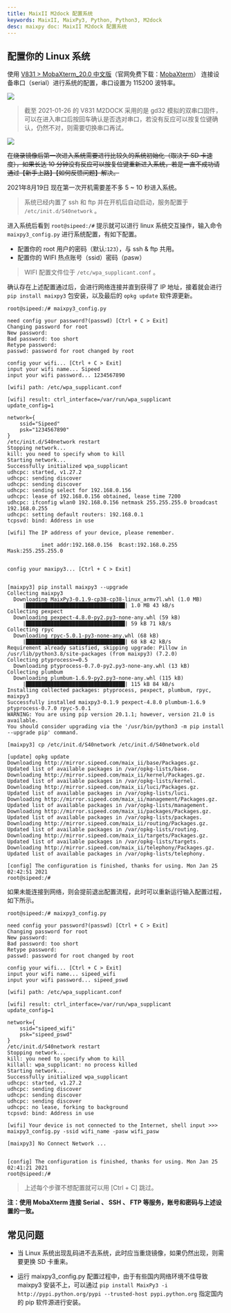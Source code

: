```yaml
---
title: MaixII M2dock 配置系统
keywords: MaixII, MaixPy3, Python, Python3, M2dock
desc: maixpy doc: MaixII M2dock 配置系统
---
```


## 配置你的 Linux 系统

使用 [V831 > MobaXterm_20.0 中文版](https://share.weiyun.com/9H2RSOND)（官网免费下载：[MobaXterm](https://mobaxterm.mobatek.net/)） 连接设备串口（serial）进行系统的配置，串口设置为 115200 波特率。

![](./asserts/mobaxterm_serail_port.png)

> 截至 2021-01-26 的 V831 M2DOCK 采用的是 gd32 模拟的双串口固件，可以在进入串口后按回车确认是否选对串口，若没有反应可以按复位键确认，仍然不对，则需要切换串口再试。

![](./asserts/moba_serial.png)

~~在烧录镜像后第一次进入系统需要进行比较久的系统初始化（取决于 SD 卡速度），如果长达 10 分钟没有反应可以按复位键重新进入系统，若是一直不成功请通过【新手上路】【如何反馈问题】解决。~~

2021年8月19日 现在第一次开机需要差不多 5 ~ 10 秒进入系统。

> 系统已经内置了 ssh 和 ftp 并在开机后自动启动，服务配置于 `/etc/init.d/S40network` 。

进入系统后看到 `root@sipeed:/#` 提示就可以进行 linux 系统交互操作，输入命令 `maixpy3_config.py` 进行系统配置，有如下配置。

- 配置你的 root 用户的密码（默认:`123`），与 ssh & ftp 共用。
- 配置你的 WIFI 热点账号（ssid）密码（pasw）

> WIFI 配置文件位于 `/etc/wpa_supplicant.conf` 。

确认存在上述配置通过后，会进行网络连接并直到获得了 IP 地址，接着就会进行 `pip install maixpy3` 包安装，以及最后的 `opkg update` 软件源更新。

```shell
root@sipeed:/# maixpy3_config.py 

need config your password?(passwd) [Ctrl + C > Exit] 
Changing password for root
New password: 
Bad password: too short
Retype password: 
passwd: password for root changed by root

config your wifi... [Ctrl + C > Exit] 
input your wifi name... Sipeed
input your wifi password... 1234567890

[wifi] path: /etc/wpa_supplicant.conf

[wifi] result: ctrl_interface=/var/run/wpa_supplicant
update_config=1

network={
	ssid="Sipeed"
	psk="1234567890"
}
/etc/init.d/S40network restart
Stopping network...
kill: you need to specify whom to kill
Starting network...
Successfully initialized wpa_supplicant
udhcpc: started, v1.27.2
udhcpc: sending discover
udhcpc: sending discover
udhcpc: sending select for 192.168.0.156
udhcpc: lease of 192.168.0.156 obtained, lease time 7200
udhcpc: ifconfig wlan0 192.168.0.156 netmask 255.255.255.0 broadcast 192.168.0.255
udhcpc: setting default routers: 192.168.0.1
tcpsvd: bind: Address in use

[wifi] The IP address of your device, please remember.

           inet addr:192.168.0.156  Bcast:192.168.0.255  Mask:255.255.255.0


config your maxipy3... [Ctrl + C > Exit]


[maixpy3] pip install maixpy3 --upgrade
Collecting maixpy3
  Downloading MaixPy3-0.1.9-cp38-cp38-linux_armv7l.whl (1.0 MB)
     |████████████████████████████████| 1.0 MB 43 kB/s 
Collecting pexpect
  Downloading pexpect-4.8.0-py2.py3-none-any.whl (59 kB)
     |████████████████████████████████| 59 kB 71 kB/s 
Collecting rpyc
  Downloading rpyc-5.0.1-py3-none-any.whl (68 kB)
     |████████████████████████████████| 68 kB 42 kB/s 
Requirement already satisfied, skipping upgrade: Pillow in /usr/lib/python3.8/site-packages (from maixpy3) (7.2.0)
Collecting ptyprocess>=0.5
  Downloading ptyprocess-0.7.0-py2.py3-none-any.whl (13 kB)
Collecting plumbum
  Downloading plumbum-1.6.9-py2.py3-none-any.whl (115 kB)
     |████████████████████████████████| 115 kB 84 kB/s 
Installing collected packages: ptyprocess, pexpect, plumbum, rpyc, maixpy3
Successfully installed maixpy3-0.1.9 pexpect-4.8.0 plumbum-1.6.9 ptyprocess-0.7.0 rpyc-5.0.1
WARNING: You are using pip version 20.1.1; however, version 21.0 is available.
You should consider upgrading via the '/usr/bin/python3 -m pip install --upgrade pip' command.

[maixpy3] cp /etc/init.d/S40network /etc/init.d/S40network.old

[update] opkg update
Downloading http://mirror.sipeed.com/maix_ii/base/Packages.gz.
Updated list of available packages in /var/opkg-lists/base.
Downloading http://mirror.sipeed.com/maix_ii/kernel/Packages.gz.
Updated list of available packages in /var/opkg-lists/kernel.
Downloading http://mirror.sipeed.com/maix_ii/luci/Packages.gz.
Updated list of available packages in /var/opkg-lists/luci.
Downloading http://mirror.sipeed.com/maix_ii/management/Packages.gz.
Updated list of available packages in /var/opkg-lists/management.
Downloading http://mirror.sipeed.com/maix_ii/packages/Packages.gz.
Updated list of available packages in /var/opkg-lists/packages.
Downloading http://mirror.sipeed.com/maix_ii/routing/Packages.gz.
Updated list of available packages in /var/opkg-lists/routing.
Downloading http://mirror.sipeed.com/maix_ii/targets/Packages.gz.
Updated list of available packages in /var/opkg-lists/targets.
Downloading http://mirror.sipeed.com/maix_ii/telephony/Packages.gz.
Updated list of available packages in /var/opkg-lists/telephony.

[config] The configuration is finished, thanks for using. Mon Jan 25 02:42:51 2021
root@sipeed:/# 

```

如果未能连接到网络，则会提前退出配置流程，此时可以重新运行输入配置过程，如下所示。

```shell
root@sipeed:/# maixpy3_config.py 

need config your password?(passwd) [Ctrl + C > Exit] 
Changing password for root
New password: 
Bad password: too short
Retype password: 
passwd: password for root changed by root

config your wifi... [Ctrl + C > Exit] 
input your wifi name... sipeed_wifi
input your wifi password... sipeed_pswd

[wifi] path: /etc/wpa_supplicant.conf

[wifi] result: ctrl_interface=/var/run/wpa_supplicant
update_config=1

network={
	ssid="sipeed_wifi"
	psk="sipeed_pswd"
}
/etc/init.d/S40network restart
Stopping network...
kill: you need to specify whom to kill
killall: wpa_supplicant: no process killed
Starting network...
Successfully initialized wpa_supplicant
udhcpc: started, v1.27.2
udhcpc: sending discover
udhcpc: sending discover
udhcpc: sending discover
udhcpc: no lease, forking to background
tcpsvd: bind: Address in use

[wifi] Your device is not connected to the Internet, shell input >>> maixpy3_config.py -ssid wifi_name -pasw wifi_pasw

[maixpy3] No Connect Network ...


[config] The configuration is finished, thanks for using. Mon Jan 25 02:41:21 2021
root@sipeed:/# 

```

> 上述每个步骤不想配置就可以用 [Ctrl + C] 跳过。

**注：使用 MobaXterm 连接 Serial 、 SSH 、 FTP 等服务，账号和密码与上述设置的一致。**

## 常见问题

- 当 Linux 系统出现乱码进不去系统，此时应当重烧镜像，如果仍然出现，则需要更换 SD 卡重来。

- 运行 maixpy3_config.py 配置过程中，由于有些国内网络环境不佳导致 maixpy3 安装不上，可以通过 `pip install MaixPy3 -i http://pypi.python.org/pypi --trusted-host pypi.python.org` 指定国内的 pip 软件源进行安装。
